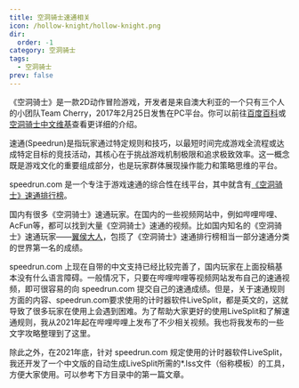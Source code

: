```yaml
---
title: 空洞骑士速通相关
icon: /hollow-knight/hollow-knight.png
dir:
  order: -1
category: 空洞骑士
tags:
  - 空洞骑士
prev: false
---
```


<!-- more -->

《空洞骑士》是一款2D动作冒险游戏，开发者是来自澳大利亚的一个只有三个人的小团队Team Cherry，2017年2月25日发售在PC平台。你可以前往[百度百科](https://baike.baidu.com/item/空洞骑士/16422241)或[空洞骑士中文维基](https://hkss.huijiwiki.com/)查看更详细的介绍。

速通(Speedrun)是指玩家通过特定规则和技巧，以最短时间完成游戏全流程或达成特定目标的竞技活动，其核心在于挑战游戏机制极限和追求极致效率。这一概念既是游戏文化的重要组成部分，也是玩家群体展现操作能力和策略思维的平台。

speedrun.com 是一个专注于游戏速通的综合性在线平台，其中就含有[《空洞骑士》速通排行榜](https://www.speedrun.com/zh-CN/hollowknight)。

国内有很多《空洞骑士》速通玩家。在国内的一些视频网站中，例如哔哩哔哩、AcFun等，都可以找到大量《空洞骑士》速通的视频。比如国内知名的《空洞骑士》速通玩家——[翼侯大人](https://space.bilibili.com/2978046)，包揽了《空洞骑士》速通排行榜相当一部分速通分类的世界第一名的成绩。

speedrun.com 上现在自带的中文支持已经比较完善了，国内玩家在上面投稿基本没有什么语言障碍。一般情况下，只要在哔哩哔哩等视频网站发布自己的速通视频，即可很容易的向 speedrun.com 提交自己的速通成绩。但是，关于速通规则方面的内容、speedrun.com要求使用的计时器软件LiveSplit，都是英文的，这就导致了很多玩家在使用上会遇到困难。为了帮助大家更好的使用LiveSplit和了解速通规则，我从2021年起在哔哩哔哩上发布了不少相关视频。我也将我发布的一些文字攻略整理到了这里。

除此之外，在2021年底，针对 speedrun.com 规定使用的计时器软件LiveSplit，我还开发了一个中文版的自动生成LiveSplit所需的*.lss文件（俗称模板）的工具，方便大家使用。可以参考下方目录中的第一篇文章。

<Catalog></Catalog>